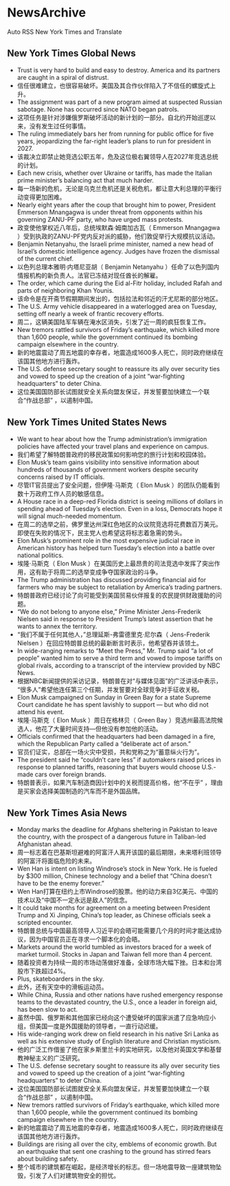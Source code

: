 # NewsArchive
Auto RSS New York Times and Translate

## New York Times Global News
* Trust is very hard to build and easy to destroy. America and its partners are caught in a spiral of distrust.
* 信任很难建立，也很容易破坏。美国及其合作伙伴陷入了不信任的螺旋式上升。
* The assignment was part of a new program aimed at suspected Russian sabotage. None has occurred since NATO began patrols.
* 这项任务是针对涉嫌俄罗斯破坏活动的新计划的一部分。自北约开始巡逻以来，没有发生过任何事情。
* The ruling immediately bars her from running for public office for five years, jeopardizing the far-right leader’s plans to run for president in 2027.
* 该裁决立即禁止她竞选公职五年，危及这位极右翼领导人在2027年竞选总统的计划。
* Each new crisis, whether over Ukraine or tariffs, has made the Italian prime minister’s balancing act that much harder.
* 每一场新的危机，无论是乌克兰危机还是关税危机，都让意大利总理的平衡行动变得更加困难。
* Nearly eight years after the coup that brought him to power, President Emmerson Mnangagwa is under threat from opponents within his governing ZANU-PF party, who have urged mass protests.
* 政变使他掌权近八年后，总统埃默森·姆南加古瓦（ Emmerson Mnangagwa ）受到执政的ZANU-PF党内反对派的威胁，他们敦促举行大规模抗议活动。
* Benjamin Netanyahu, the Israeli prime minister, named a new head of Israel’s domestic intelligence agency. Judges have frozen the dismissal of the current chief.
* 以色列总理本雅明·内塔尼亚胡（ Benjamin Netanyahu ）任命了以色列国内情报机构的新负责人。法官已冻结对现任酋长的解雇。
* The order, which came during the Eid al-Fitr holiday, included Rafah and parts of neighboring Khan Younis.
* 该命令是在开斋节假期期间发出的，包括拉法和邻近的汗尤尼斯的部分地区。
* The U.S. Army vehicle disappeared in a waterlogged area on Tuesday, setting off nearly a week of frantic recovery efforts.
* 周二，这辆美国陆军车辆在淹水区消失，引发了近一周的疯狂恢复工作。
* New tremors rattled survivors of Friday’s earthquake, which killed more than 1,600 people, while the government continued its bombing campaign elsewhere in the country.
* 新的地震震动了周五地震的幸存者，地震造成1600多人死亡，同时政府继续在该国其他地方进行轰炸。
* The U.S. defense secretary sought to reassure its ally over security ties and vowed to speed up the creation of a joint “war-fighting headquarters” to deter China.
* 这位美国国防部长试图就安全关系向盟友保证，并发誓要加快建立一个联合“作战总部” ，以遏制中国。

## New York Times United States News
* We want to hear about how the Trump administration’s immigration policies have affected your travel plans and experience on campus.
* 我们希望了解特朗普政府的移民政策如何影响您的旅行计划和校园体验。
* Elon Musk’s team gains visibility into sensitive information about hundreds of thousands of government workers despite security concerns raised by IT officials.
* 尽管IT官员提出了安全问题，但伊隆·马斯克（ Elon Musk ）的团队仍能看到数十万政府工作人员的敏感信息。
* A House race in a deep-red Florida district is seeing millions of dollars in spending ahead of Tuesday’s election. Even in a loss, Democrats hope it will signal much-needed momentum.
* 在周二的选举之前，佛罗里达州深红色地区的众议院竞选将花费数百万美元。即使在失败的情况下，民主党人也希望这将标志着急需的势头。
* Elon Musk’s prominent role in the most expensive judicial race in American history has helped turn Tuesday’s election into a battle over national politics.
* 埃隆·马斯克（ Elon Musk ）在美国历史上最昂贵的司法竞选中发挥了突出作用，这有助于将周二的选举变成争夺国家政治的斗争。
* The Trump administration has discussed providing financial aid for farmers who may be subject to retaliation by America’s trading partners.
* 特朗普政府已经讨论了向可能受到美国贸易伙伴报复的农民提供财政援助的问题。
* “We do not belong to anyone else,” Prime Minister Jens-Frederik Nielsen said in response to President Trump’s latest assertion that he wants to annex the territory.
* “我们不属于任何其他人，”总理延斯-弗雷德里克·尼尔森（ Jens-Frederik Nielsen ）在回应特朗普总统的最新断言时表示，他希望吞并该领土。
* In wide-ranging remarks to “Meet the Press,” Mr. Trump said “a lot of people” wanted him to serve a third term and vowed to impose tariffs on global rivals, according to a transcript of the interview provided by NBC News.
* 根据NBC新闻提供的采访记录，特朗普在对“与媒体见面”的广泛讲话中表示， “很多人”希望他连任第三个任期，并发誓要对全球竞争对手征收关税。
* Elon Musk campaigned on Sunday in Green Bay for a state Supreme Court candidate he has spent lavishly to support — but who did not attend his event.
* 埃隆·马斯克（ Elon Musk ）周日在格林贝（ Green Bay ）竞选州最高法院候选人，他花了大量时间支持—但他没有参加他的活动。
* Officials confirmed that the headquarters had been damaged in a fire, which the Republican Party called a “deliberate act of arson.”
* 官员们证实，总部在一场火灾中受损，共和党称之为“蓄意纵火行为”。
* The president said he “couldn’t care less” if automakers raised prices in response to planned tariffs, reasoning that buyers would choose U.S.-made cars over foreign brands.
* 特朗普表示，如果汽车制造商因计划中的关税而提高价格，他“不在乎” ，理由是买家会选择美国制造的汽车而不是外国品牌。

## New York Times Asia News
* Monday marks the deadline for Afghans sheltering in Pakistan to leave the country, with the prospect of a dangerous future in Taliban-led Afghanistan ahead.
* 周一标志着在巴基斯坦避难的阿富汗人离开该国的最后期限，未来塔利班领导的阿富汗将面临危险的未来。
* Wen Han is intent on listing Windrose’s stock in New York. He is fueled by $300 million, Chinese technology and a belief that “China doesn’t have to be the enemy forever.”
* Wen Han打算在纽约上市Windrose的股票。他的动力来自3亿美元、中国的技术以及“中国不一定永远是敌人”的信念。
* It could take months for agreement on a meeting between President Trump and Xi Jinping, China’s top leader, as Chinese officials seek a scripted encounter.
* 特朗普总统与中国最高领导人习近平的会晤可能需要几个月的时间才能达成协议，因为中国官员正在寻求一个脚本化的会晤。
* Markets around the world tumbled as investors braced for a week of market turmoil. Stocks in Japan and Taiwan fell more than 4 percent.
* 随着投资者为持续一周的市场动荡做好准备，全球市场大幅下挫。日本和台湾股市下跌超过4%。
* Plus, skateboarders in the sky.
* 此外，还有天空中的滑板运动员。
* While China, Russia and other nations have rushed emergency response teams to the devastated country, the U.S., once a leader in foreign aid, has been slow to act.
* 虽然中国、俄罗斯和其他国家已经向这个遭受破坏的国家派遣了应急响应小组，但美国一度是外国援助的领导者，一直行动迟缓。
* His wide-ranging work drew on field research in his native Sri Lanka as well as his extensive study of English literature and Christian mysticism.
* 他的广泛工作借鉴了他在家乡斯里兰卡的实地研究，以及他对英国文学和基督教神秘主义的广泛研究。
* The U.S. defense secretary sought to reassure its ally over security ties and vowed to speed up the creation of a joint “war-fighting headquarters” to deter China.
* 这位美国国防部长试图就安全关系向盟友保证，并发誓要加快建立一个联合“作战总部” ，以遏制中国。
* New tremors rattled survivors of Friday’s earthquake, which killed more than 1,600 people, while the government continued its bombing campaign elsewhere in the country.
* 新的地震震动了周五地震的幸存者，地震造成1600多人死亡，同时政府继续在该国其他地方进行轰炸。
* Buildings are rising all over the city, emblems of economic growth. But an earthquake that sent one crashing to the ground has stirred fears about building safety.
* 整个城市的建筑都在崛起，是经济增长的标志。但一场地震导致一座建筑物坠毁，引发了人们对建筑物安全的担忧。


